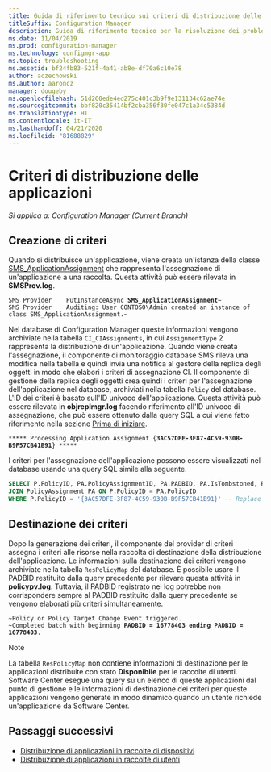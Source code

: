 ```yaml
---
title: Guida di riferimento tecnico sui criteri di distribuzione delle applicazioni
titleSuffix: Configuration Manager
description: Guida di riferimento tecnico per la risoluzione dei problemi relativi ai criteri di distribuzione delle applicazioni in Configuration Manager.
ms.date: 11/04/2019
ms.prod: configuration-manager
ms.technology: configmgr-app
ms.topic: troubleshooting
ms.assetid: bf24fb83-521f-4a41-ab8e-df70a6c10e78
author: aczechowski
ms.author: aaroncz
manager: dougeby
ms.openlocfilehash: 51d260ede4ed275c401c3b9f9e131134c62ae74e
ms.sourcegitcommit: bbf820c35414bf2cba356f30fe047c1a34c5384d
ms.translationtype: HT
ms.contentlocale: it-IT
ms.lasthandoff: 04/21/2020
ms.locfileid: "81688829"
---
```

# <a name="application-deployment-policy"></a>Criteri di distribuzione delle applicazioni

*Si applica a: Configuration Manager (Current Branch)*

## <a name="policy-creation"></a>Creazione di criteri

Quando si distribuisce un'applicazione, viene creata un'istanza della classe [SMS_ApplicationAssignment](../../develop/reference/apps/sms_applicationassignment-server-wmi-class.md) che rappresenta l'assegnazione di un'applicazione a una raccolta. Questa attività può essere rilevata in **SMSProv.log**.

<pre><code class="lang-text">SMS Provider    PutInstanceAsync <b>SMS_ApplicationAssignment</b>~
SMS Provider    Auditing: User CONTOSO\Admin created an instance of class SMS_ApplicationAssignment.~
</code></pre>

Nel database di Configuration Manager queste informazioni vengono archiviate nella tabella `CI_CIAssignments`, in cui `AssignmentType` 2 rappresenta la distribuzione di un'applicazione. Quando viene creata l'assegnazione, il componente di monitoraggio database SMS rileva una modifica nella tabella e quindi invia una notifica al gestore della replica degli oggetti in modo che elabori i criteri di assegnazione CI. Il componente di gestione della replica degli oggetti crea quindi i criteri per l'assegnazione dell'applicazione nel database, archiviati nella tabella `Policy` del database. L'ID dei criteri è basato sull'ID univoco dell'applicazione. Questa attività può essere rilevata in **objreplmgr.log** facendo riferimento all'ID univoco di assegnazione, che può essere ottenuto dalla query SQL a cui viene fatto riferimento nella sezione [Prima di iniziare](app-deployment-technical-reference.md#before-you-begin).

<pre><code class="lang-text">***** Processing Application Assignment {<b>3AC57DFE-3F87-4C59-930B-B9F57CB41B91</b>} *****
</code></pre>

I criteri per l'assegnazione dell'applicazione possono essere visualizzati nel database usando una query SQL simile alla seguente.

```sql
SELECT P.PolicyID, PA.PolicyAssignmentID, PA.PADBID, PA.IsTombstoned, PA.LastUpdateTime FROM Policy P
JOIN PolicyAssignment PA ON P.PolicyID = PA.PolicyID
WHERE P.PolicyID = '{3AC57DFE-3F87-4C59-930B-B9F57CB41B91}' -- Replace Assignment Unique ID
```

## <a name="policy-targeting"></a>Destinazione dei criteri

Dopo la generazione dei criteri, il componente del provider di criteri assegna i criteri alle risorse nella raccolta di destinazione della distribuzione dell'applicazione. Le informazioni sulla destinazione dei criteri vengono archiviate nella tabella `ResPolicyMap` del database. È possibile usare il PADBID restituito dalla query precedente per rilevare questa attività in **policypv.log**. Tuttavia, il PADBID registrato nel log potrebbe non corrispondere sempre al PADBID restituito dalla query precedente se vengono elaborati più criteri simultaneamente.

<pre><code class="lang-text">~Policy or Policy Target Change Event triggered.
~Completed batch with beginning <b>PADBID = 16778403 ending PADBID = 16778403</b>.
</code></pre>

> [!NOTE]
> La tabella `ResPolicyMap` non contiene informazioni di destinazione per le applicazioni distribuite con stato **Disponibile** per le raccolte di utenti. Software Center esegue una query su un elenco di queste applicazioni dal punto di gestione e le informazioni di destinazione dei criteri per queste applicazioni vengono generate in modo dinamico quando un utente richiede un'applicazione da Software Center.

## <a name="next-steps"></a>Passaggi successivi

- [Distribuzione di applicazioni in raccolte di dispositivi](device-deployment-technical-reference.md)
- [Distribuzione di applicazioni in raccolte di utenti](user-deployment-technical-reference.md)
